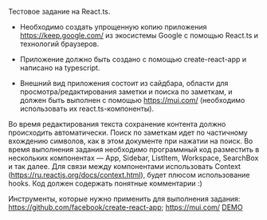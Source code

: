 Тестовое задание на React.ts.
- Необходимо создать упрощенную копию приложения https://keep.google.com/ из экосистемы Google с помощью React.ts и технологий браузеров.
- Приложение должно быть создано с помощью create-react-app и написано на typescript. 

- Внешний вид приложения состоит из сайдбара, области для просмотра/редактирования заметки и поиска по заметкам, и должен быть выполнен с помощью https://mui.com/ (необходимо использовать их react.ts-компоненты). 

Во время редактирования текста сохранение контента должно происходить автоматически. Поиск по заметкам идет по частичному вхождению символов, как в этом документе при нажатии на поиск. Во время выполнения задания необходимо программный код разместить в нескольких компонентах — App, Sidebar, ListItem, Workspace, SearchBox и так далее. Для связи между компонентами использовать Context (https://ru.reactjs.org/docs/context.html), будет плюсом использование hooks. 
Код должен содержать понятные комментарии :)
 
Инструменты, которые нужно применить для выполнения задания: https://github.com/facebook/create-react-app; https://mui.com/
[DEMO](https://googlekeeptest.netlify.app/)

